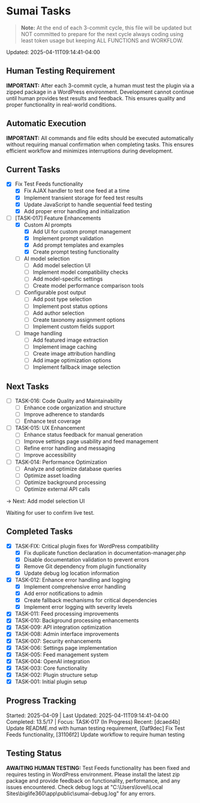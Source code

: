 # Sumai Tasks

> **Note:** At the end of each 3-commit cycle, this file will be updated but NOT committed to prepare for the next cycle always coding using least token usage but keeping ALL FUNCTIONS and WORKFLOW.

Updated: 2025-04-11T09:14:41-04:00

## Human Testing Requirement
**IMPORTANT:** After each 3-commit cycle, a human must test the plugin via a zipped package in a WordPress environment. Development cannot continue until human provides test results and feedback. This ensures quality and proper functionality in real-world conditions.

## Automatic Execution
**IMPORTANT:** All commands and file edits should be executed automatically without requiring manual confirmation when completing tasks. This ensures efficient workflow and minimizes interruptions during development.

## Current Tasks
- [x] Fix Test Feeds functionality
  - [x] Fix AJAX handler to test one feed at a time
  - [x] Implement transient storage for feed test results
  - [x] Update JavaScript to handle sequential feed testing
  - [x] Add proper error handling and initialization
- [ ] [TASK-017] Feature Enhancements
  - [x] Custom AI prompts
    - [x] Add UI for custom prompt management
    - [x] Implement prompt validation
    - [x] Add prompt templates and examples
    - [x] Create prompt testing functionality
  - [ ] AI model selection
    - [ ] Add model selection UI
    - [ ] Implement model compatibility checks
    - [ ] Add model-specific settings
    - [ ] Create model performance comparison tools
  - [ ] Configurable post output
    - [ ] Add post type selection
    - [ ] Implement post status options
    - [ ] Add author selection
    - [ ] Create taxonomy assignment options
    - [ ] Implement custom fields support
  - [ ] Image handling
    - [ ] Add featured image extraction
    - [ ] Implement image caching
    - [ ] Create image attribution handling
    - [ ] Add image optimization options
    - [ ] Implement fallback image selection

## Next Tasks
- [ ] TASK-016: Code Quality and Maintainability
  - [ ] Enhance code organization and structure
  - [ ] Improve adherence to standards
  - [ ] Enhance test coverage
- [ ] TASK-015: UX Enhancement
  - [ ] Enhance status feedback for manual generation
  - [ ] Improve settings page usability and feed management
  - [ ] Refine error handling and messaging
  - [ ] Improve accessibility
- [ ] TASK-014: Performance Optimization
  - [ ] Analyze and optimize database queries
  - [ ] Optimize asset loading
  - [ ] Optimize background processing
  - [ ] Optimize external API calls

→ Next: Add model selection UI

Waiting for user to confirm live test.

## Completed Tasks
- [x] TASK-FIX: Critical plugin fixes for WordPress compatibility
  - [x] Fix duplicate function declaration in documentation-manager.php
  - [x] Disable documentation validation to prevent errors
  - [x] Remove Git dependency from plugin functionality
  - [x] Update debug log location information
- [x] TASK-012: Enhance error handling and logging
  - [x] Implement comprehensive error handling
  - [x] Add error notifications to admin
  - [x] Create fallback mechanisms for critical dependencies
  - [x] Implement error logging with severity levels
- [x] TASK-011: Feed processing improvements
- [x] TASK-010: Background processing enhancements
- [x] TASK-009: API integration optimization
- [x] TASK-008: Admin interface improvements
- [x] TASK-007: Security enhancements
- [x] TASK-006: Settings page implementation
- [x] TASK-005: Feed management system
- [x] TASK-004: OpenAI integration
- [x] TASK-003: Core functionality
- [x] TASK-002: Plugin structure setup
- [x] TASK-001: Initial plugin setup

## Progress Tracking
Started: 2025-04-09 | Last Updated: 2025-04-11T09:14:41-04:00
Completed: 13.5/17 | Focus: TASK-017 (In Progress)
Recent: [dcaed4b] Update README.md with human testing requirement, [0af9dec] Fix Test Feeds functionality, [31106f2] Update workflow to require human testing

## Testing Status
**AWAITING HUMAN TESTING:** Test Feeds functionality has been fixed and requires testing in WordPress environment. Please install the latest zip package and provide feedback on functionality, performance, and any issues encountered. Check debug logs at "C:\Users\lovel\Local Sites\biglife360\app\public\sumai-debug.log" for any errors.